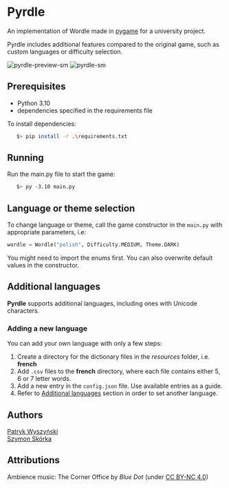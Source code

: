 # Pyrdle

An implementation of Wordle made in [pygame](https://www.pygame.org) for a university project.

Pyrdle includes additional features compared to the original game, such as custom languages or difficulty selection.

![pyrdle-preview-sm](https://user-images.githubusercontent.com/13191399/174433309-13a64ba8-5f6e-4d37-be05-70b13d4f8d74.png)
![pyrdle-sm](https://user-images.githubusercontent.com/13191399/174433290-726d8d8e-1f9d-4e6f-955c-b78501b9e113.gif)

## Prerequisites

- Python 3.10
- dependencies specified in the requirements file

To install dependencies:
```bash
   $> pip install -r .\requirements.txt
```

## Running

Run the main.py file to start the game:
```bash
   $> py -3.10 main.py
```

## Language or theme selection
To change language or theme, call the game constructor in the `main.py` with appropriate parameters, i.e:
```python
wordle = Wordle("polish", Difficulty.MEDIUM, Theme.DARK)
```

You might need to import the enums first. You can also overwrite default values in the constructor.

## Additional languages

**Pyrdle** supports additional languages, including ones with Unicode characters.

### Adding a new language

You can add your own language with only a few steps:
1. Create a directory for the dictionary files in the _resources_ folder, i.e. **french**
2. Add `.csv` files to the **french** directory, where each file contains either 5, 6 or 7 letter words.<br/>
3. Add a new entry in the `config.json` file. Use available entries as a guide.
4. Refer to [Additional languages](#additional-languages) section in order to set another language.

## Authors
[Patryk Wyszyński](https://github.com/patrykwyszyn)<br/>
[Szymon Skórka](https://github.com/sskorka)

## Attributions
Ambience music: The Corner Office by _Blue Dot_ (under [CC BY-NC 4.0](https://creativecommons.org/licenses/by-nc/4.0/))
